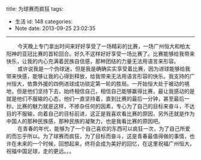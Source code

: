 title: 为球赛而疯狂
tags:
  - 生活
id: 148
categories:
  - Note
date: 2013-09-25 23:02:35
---

<div style="font-size: 14px;"><span style="padding-left: 30px;">今天晚上专门拿出时间来好好享受了一场精彩的比赛，一场广州恒大和柏太阳神的亚冠比赛的首轮回合。好久不这样好好享受一场比赛了。比赛能够给我带来快乐，让我的内心充满着民族自信感，那种团结的力量无法用语言来形容。</span></div>

<div style="font-size: 14px;"><span style="padding-left: 30px;">或许说我是一个伪球迷，但是我是确确实实享受着比赛，因为进球能够给我带来快感，能够让我的心得到释放，给我带来无法用语言形容的快乐。我支持的广州恒大，依靠外援的四例进球成功锁定第一轮的胜局。一开始恒大处于被动的境地，但是他们坚持下去，始终相信自己，相信自己能够赢得比赛，最让我感动的是就是他们不服输的心态，他们一直坚持着，直到比赛的最后一分钟，甚至最后一秒。比赛的魅力就是这样，不掺杂任何的因素，专心为了自己的目标来奋斗，不达目的不服输，向着自己的目标前进，这正是我喜欢看比赛的原因，另外还就是作为中国人的那种民族感，那种民族的凝聚力，也是我看比赛的原因吧。</span></div>

<div style="font-size: 14px;"><span style="padding-left: 30px;">在青春的年代，能够为了一个自己喜欢的东西可以疯狂一次，为了自己所爱的而忘乎所以。为了球赛而疯狂，为了目标而奋斗，这是青春最值得做的事情，也许在未来的一个时候，回想起来，终将会成为美好的回忆，在这里祝福广州恒大，祝福中国足球，走的更远。。。</span></div>